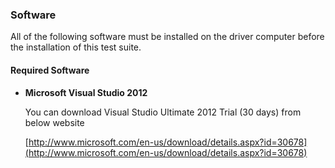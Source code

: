 ### <a name="4.6"/>Software
 
 All of the following software must be installed on the driver computer before the installation of this test suite. 
 
#### Required Software

* __Microsoft Visual Studio 2012__
 
    You can download Visual Studio Ultimate 2012 Trial (30 days) from below website

    [http://www.microsoft.com/en-us/download/details.aspx?id=30678](http://www.microsoft.com/en-us/download/details.aspx?id=30678)


